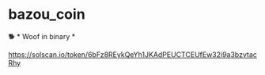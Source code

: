 # bazou_coin
🐕 * Woof in binary *

https://solscan.io/token/6bFz8REykQeYh1JKAdPEUCTCEUfEw32i9a3bzvtacRhy
